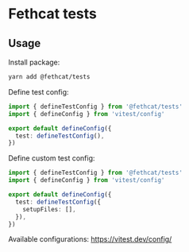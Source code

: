 # Fethcat tests

## Usage

Install package:

```bash
yarn add @fethcat/tests
```

Define test config:

```typescript
import { defineTestConfig } from '@fethcat/tests'
import { defineConfig } from 'vitest/config'

export default defineConfig({
  test: defineTestConfig(),
})
```

Define custom test config:

```typescript
import { defineTestConfig } from '@fethcat/tests'
import { defineConfig } from 'vitest/config'

export default defineConfig({
  test: defineTestConfig({
    setupFiles: [],
  }),
})
```

Available configurations: https://vitest.dev/config/
